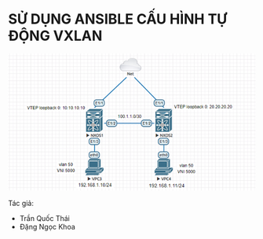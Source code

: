 # SỬ DỤNG ANSIBLE CẤU HÌNH TỰ ĐỘNG VXLAN
![](assets/README-ac7aac69.png)

Tác giả:
- Trần Quốc Thái
- Đặng Ngọc Khoa
